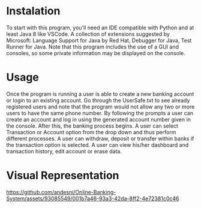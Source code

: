 # Instalation
To start with this program, you'll need an IDE compatible with Python and at least Java 8 like VSCode. A collection of extensions suggested by Microsoft: Language Support for Java by Red Hat, Debugger for Java, Test Runner for Java. 
Note that this program includes the use of a GUI and consoles, so some private information may be displayed on the console.

# Usage
Once the program is running a user is able to create a new banking account or login to an existing account. 
Go through the UserSafe.txt to see already registered users and note that the program would not allow any two or more users to have the same phone number. 
By following the prompts a user can create an account and log in using the generated account number given in the console. 
After this, the banking process begins. A user can select Transaction or Account option from the drop down and thus perform different processes. 
A user can withdraw, deposit or transfer within banks if the transaction option is selected. 
A user can view his/her dashboard and transaction history, edit account or erase data.

# Visual Representation


https://github.com/andesni/Online-Banking-System/assets/93085549/001b7a46-93a3-42da-8ff2-4e72381c0c46

